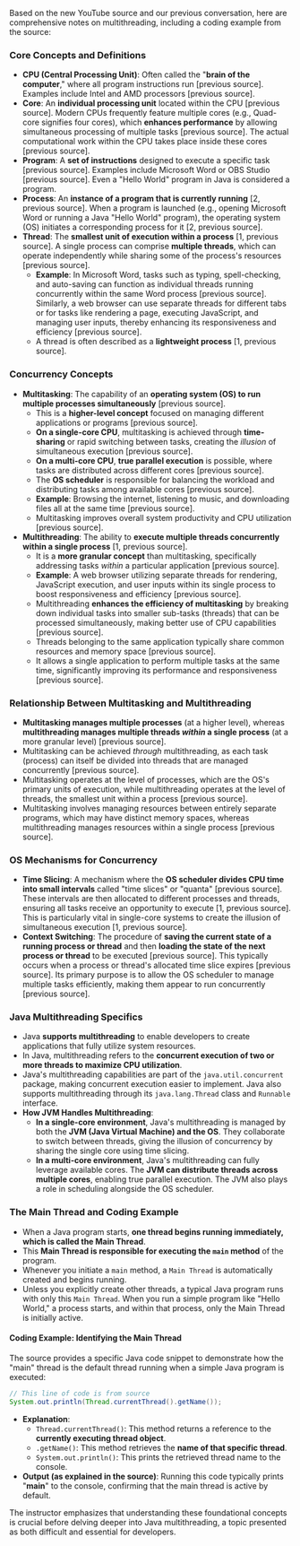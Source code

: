 Based on the new YouTube source and our previous conversation, here are comprehensive notes on multithreading, including a coding example from the source:

### Core Concepts and Definitions

*   **CPU (Central Processing Unit)**: Often called the "**brain of the computer**," where all program instructions run [previous source]. Examples include Intel and AMD processors [previous source].
*   **Core**: An **individual processing unit** located within the CPU [previous source]. Modern CPUs frequently feature multiple cores (e.g., Quad-core signifies four cores), which **enhances performance** by allowing simultaneous processing of multiple tasks [previous source]. The actual computational work within the CPU takes place inside these cores [previous source].
*   **Program**: A **set of instructions** designed to execute a specific task [previous source]. Examples include Microsoft Word or OBS Studio [previous source]. Even a "Hello World" program in Java is considered a program.
*   **Process**: An **instance of a program that is currently running** [2, previous source]. When a program is launched (e.g., opening Microsoft Word or running a Java "Hello World" program), the operating system (OS) initiates a corresponding process for it [2, previous source].
*   **Thread**: The **smallest unit of execution within a process** [1, previous source]. A single process can comprise **multiple threads**, which can operate independently while sharing some of the process's resources [previous source].
    *   **Example**: In Microsoft Word, tasks such as typing, spell-checking, and auto-saving can function as individual threads running concurrently within the same Word process [previous source]. Similarly, a web browser can use separate threads for different tabs or for tasks like rendering a page, executing JavaScript, and managing user inputs, thereby enhancing its responsiveness and efficiency [previous source].
    *   A thread is often described as a **lightweight process** [1, previous source].

### Concurrency Concepts

*   **Multitasking**: The capability of an **operating system (OS) to run multiple processes simultaneously** [previous source].
    *   This is a **higher-level concept** focused on managing different applications or programs [previous source].
    *   **On a single-core CPU**, multitasking is achieved through **time-sharing** or rapid switching between tasks, creating the *illusion* of simultaneous execution [previous source].
    *   **On a multi-core CPU**, **true parallel execution** is possible, where tasks are distributed across different cores [previous source].
    *   The **OS scheduler** is responsible for balancing the workload and distributing tasks among available cores [previous source].
    *   **Example**: Browsing the internet, listening to music, and downloading files all at the same time [previous source].
    *   Multitasking improves overall system productivity and CPU utilization [previous source].
*   **Multithreading**: The ability to **execute multiple threads concurrently within a single process** [1, previous source].
    *   It is a **more granular concept** than multitasking, specifically addressing tasks *within* a particular application [previous source].
    *   **Example**: A web browser utilizing separate threads for rendering, JavaScript execution, and user inputs within its single process to boost responsiveness and efficiency [previous source].
    *   Multithreading **enhances the efficiency of multitasking** by breaking down individual tasks into smaller sub-tasks (threads) that can be processed simultaneously, making better use of CPU capabilities [previous source].
    *   Threads belonging to the same application typically share common resources and memory space [previous source].
    *   It allows a single application to perform multiple tasks at the same time, significantly improving its performance and responsiveness [previous source].

### Relationship Between Multitasking and Multithreading

*   **Multitasking manages multiple processes** (at a higher level), whereas **multithreading manages multiple threads *within* a single process** (at a more granular level) [previous source].
*   Multitasking can be achieved *through* multithreading, as each task (process) can itself be divided into threads that are managed concurrently [previous source].
*   Multitasking operates at the level of processes, which are the OS's primary units of execution, while multithreading operates at the level of threads, the smallest unit within a process [previous source].
*   Multitasking involves managing resources between entirely separate programs, which may have distinct memory spaces, whereas multithreading manages resources within a single process [previous source].

### OS Mechanisms for Concurrency

*   **Time Slicing**: A mechanism where the **OS scheduler divides CPU time into small intervals** called "time slices" or "quanta" [previous source]. These intervals are then allocated to different processes and threads, ensuring all tasks receive an opportunity to execute [1, previous source]. This is particularly vital in single-core systems to create the illusion of simultaneous execution [1, previous source].
*   **Context Switching**: The procedure of **saving the current state of a running process or thread** and then **loading the state of the next process or thread** to be executed [previous source]. This typically occurs when a process or thread's allocated time slice expires [previous source]. Its primary purpose is to allow the OS scheduler to manage multiple tasks efficiently, making them appear to run concurrently [previous source].

### Java Multithreading Specifics

*   Java **supports multithreading** to enable developers to create applications that fully utilize system resources.
*   In Java, multithreading refers to the **concurrent execution of two or more threads to maximize CPU utilization**.
*   Java's multithreading capabilities are part of the `java.util.concurrent` package, making concurrent execution easier to implement. Java also supports multithreading through its `java.lang.Thread` class and `Runnable` interface.
*   **How JVM Handles Multithreading**:
    *   **In a single-core environment**, Java's multithreading is managed by both the **JVM (Java Virtual Machine) and the OS**. They collaborate to switch between threads, giving the illusion of concurrency by sharing the single core using time slicing.
    *   **In a multi-core environment**, Java's multithreading can fully leverage available cores. The **JVM can distribute threads across multiple cores**, enabling true parallel execution. The JVM also plays a role in scheduling alongside the OS scheduler.

### The Main Thread and Coding Example

*   When a Java program starts, **one thread begins running immediately, which is called the Main Thread**.
*   This **Main Thread is responsible for executing the `main` method** of the program.
*   Whenever you initiate a `main` method, a `Main Thread` is automatically created and begins running.
*   Unless you explicitly create other threads, a typical Java program runs with only this `Main Thread`. When you run a simple program like "Hello World," a process starts, and within that process, only the Main Thread is initially active.

#### Coding Example: Identifying the Main Thread

The source provides a specific Java code snippet to demonstrate how the "main" thread is the default thread running when a simple Java program is executed:

```java
// This line of code is from source
System.out.println(Thread.currentThread().getName());
```

*   **Explanation**:
    *   `Thread.currentThread()`: This method returns a reference to the **currently executing thread object**.
    *   `.getName()`: This method retrieves the **name of that specific thread**.
    *   `System.out.println()`: This prints the retrieved thread name to the console.
*   **Output (as explained in the source)**: Running this code typically prints "**main**" to the console, confirming that the main thread is active by default.

The instructor emphasizes that understanding these foundational concepts is crucial before delving deeper into Java multithreading, a topic presented as both difficult and essential for developers.
